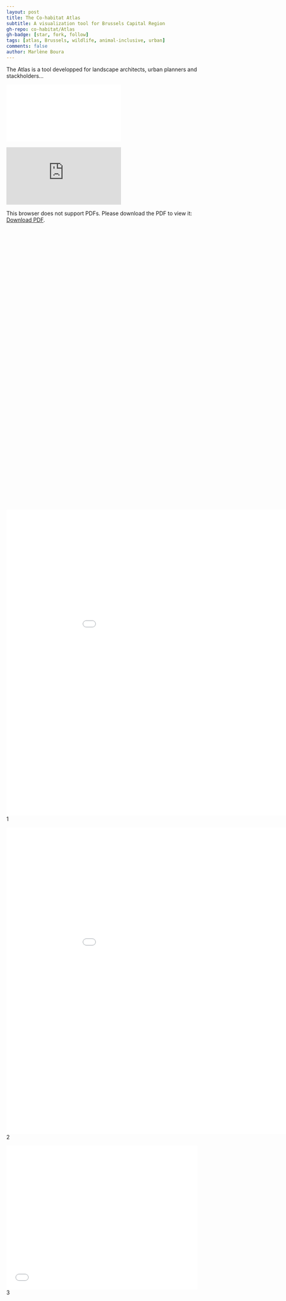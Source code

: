```yaml
---
layout: post
title: The Co-habitat Atlas
subtitle: A visualization tool for Brussels Capital Region
gh-repo: co-habitat/Atlas
gh-badge: [star, fork, follow]
tags: [atlas, Brussels, wildlife, animal-inclusive, urban]
comments: false
author: Marlène Boura
---
```


The Atlas is a tool developped for landscape architects, urban planners and stackholders...

![The San Juan Mountains are beautiful!](/assets/img/Habitats.pdf "Habitats in Brussels Capital Region")

<object data="http://yoursite.com/the.pdf" type="application/pdf" width="700px" height="700px">
    <embed src="http://yoursite.com/the.pdf">
        <p>This browser does not support PDFs. Please download the PDF to view it: <a href="http://yoursite.com/the.pdf">Download PDF</a>.</p>
    </embed>
</object>


<object src="/assets/doc/COHABITAT_brochure.pdf" type="application/pdf" title="SamplePdf" width="500" height="720">
    <a href="/assets/doc/COHABITAT_brochure.pdf">shree</a>
</object>

<embed src="/assets/img/Habitats.pdf" width="1000" height="800" frameborder="0" allowfullscreen>1

<iframe src="/assets/img/Habitats.pdf" style="width:1000px; height:800px;" frameborder="0" allowfullscreen></iframe>2


<embed src="/assets/img/Habitats.pdf" width="500" height="375">3
